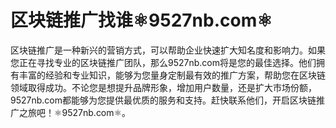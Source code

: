 # 区块链推广找谁⚛️9527nb.com⚛️

区块链推广是一种新兴的营销方式，可以帮助企业快速扩大知名度和影响力。如果您正在寻找专业的区块链推广团队，那么9527nb.com将是您的最佳选择。他们拥有丰富的经验和专业知识，能够为您量身定制最有效的推广方案，帮助您在区块链领域取得成功。不论您是想提升品牌形象，增加用户数量，还是扩大市场份额，9527nb.com都能够为您提供最优质的服务和支持。赶快联系他们，开启区块链推广之旅吧！⚛️9527nb.com⚛️。